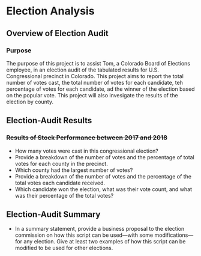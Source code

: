 # Election Analysis 

## Overview of Election Audit

### Purpose

The purpose of this project is to assist Tom, a Colorado Board of Elections employee, in an election audit of the tabulated results for U.S. Congressional precinct in Colorado. This project aims to report the total number of votes cast, the total number of votes for each candidate, teh percentage of votes for each candidate, ad the winner of the election based on the popular vote. This project will also invesigate the results of the election by county.

## Election-Audit Results 

### ~~Results of Stock Performance between 2017 and 2018~~

- How many votes were cast in this congressional election?
- Provide a breakdown of the number of votes and the percentage of total votes for each county in the precinct.
- Which county had the largest number of votes?
- Provide a breakdown of the number of votes and the percentage of the total votes each candidate received.
- Which candidate won the election, what was their vote count, and what was their percentage of the total votes?

## Election-Audit Summary

- In a summary statement, provide a business proposal to the election commission on how this script can be used—with some modifications—for any election. Give at least two examples of how this script can be modified to be used for other elections.
